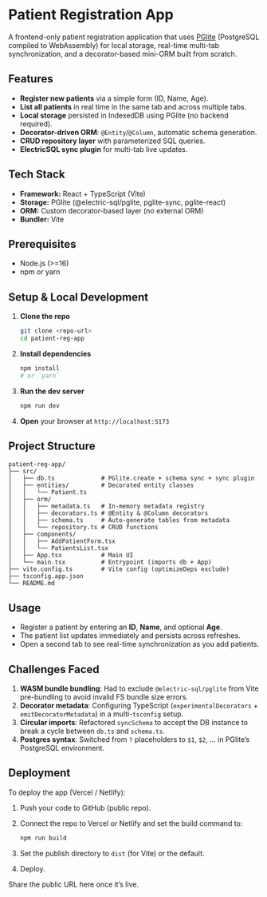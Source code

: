 # Patient Registration App

A frontend-only patient registration application that uses [PGlite](https://pglite.dev/) (PostgreSQL compiled to WebAssembly) for local storage, real-time multi-tab synchronization, and a decorator-based mini-ORM built from scratch.

## Features

* **Register new patients** via a simple form (ID, Name, Age).
* **List all patients** in real time in the same tab and across multiple tabs.
* **Local storage** persisted in IndexedDB using PGlite (no backend required).
* **Decorator-driven ORM**: `@Entity`/`@Column`, automatic schema generation.
* **CRUD repository layer** with parameterized SQL queries.
* **ElectricSQL sync plugin** for multi-tab live updates.

## Tech Stack

* **Framework:** React + TypeScript (Vite)
* **Storage:** PGlite (@electric-sql/pglite, pglite-sync, pglite-react)
* **ORM:** Custom decorator-based layer (no external ORM)
* **Bundler:** Vite

## Prerequisites

* Node.js (>=16)
* npm or yarn

## Setup & Local Development

1. **Clone the repo**

   ```bash
   git clone <repo-url>
   cd patient-reg-app
   ```

2. **Install dependencies**

   ```bash
   npm install
   # or `yarn`
   ```

3. **Run the dev server**

   ```bash
   npm run dev
   ```

4. **Open** your browser at `http://localhost:5173`

## Project Structure

```
patient-reg-app/
├── src/
│   ├── db.ts             # PGlite.create + schema sync + sync plugin
│   ├── entities/         # Decorated entity classes
│   │   └── Patient.ts
│   ├── orm/
│   │   ├── metadata.ts   # In-memory metadata registry
│   │   ├── decorators.ts # @Entity & @Column decorators
│   │   ├── schema.ts     # Auto-generate tables from metadata
│   │   └── repository.ts # CRUD functions
│   ├── components/
│   │   ├── AddPatientForm.tsx
│   │   └── PatientsList.tsx
│   ├── App.tsx           # Main UI
│   └── main.tsx          # Entrypoint (imports db + App)
├── vite.config.ts        # Vite config (optimizeDeps exclude)
├── tsconfig.app.json
└── README.md
```

## Usage

* Register a patient by entering an **ID**, **Name**, and optional **Age**.
* The patient list updates immediately and persists across refreshes.
* Open a second tab to see real-time synchronization as you add patients.

## Challenges Faced

1. **WASM bundle bundling**: Had to exclude `@electric-sql/pglite` from Vite pre-bundling to avoid invalid FS bundle size errors.
2. **Decorator metadata**: Configuring TypeScript (`experimentalDecorators` + `emitDecoratorMetadata`) in a multi-`tsconfig` setup.
3. **Circular imports**: Refactored `syncSchema` to accept the DB instance to break a cycle between `db.ts` and `schema.ts`.
4. **Postgres syntax**: Switched from `?` placeholders to `$1`, `$2`, ... in PGlite’s PostgreSQL environment.

## Deployment

To deploy the app (Vercel / Netlify):

1. Push your code to GitHub (public repo).
2. Connect the repo to Vercel or Netlify and set the build command to:

   ```bash
   npm run build
   ```
3. Set the publish directory to `dist` (for Vite) or the default.
4. Deploy.

Share the public URL here once it’s live.
